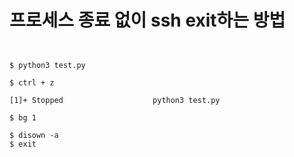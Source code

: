 
# 프로세스 종료 없이 ssh exit하는 방법

<pre><code>

$ python3 test.py

$ ctrl + z

[1]+ Stopped 					python3 test.py

$ bg 1

$ disown -a
$ exit

</code></pre>
